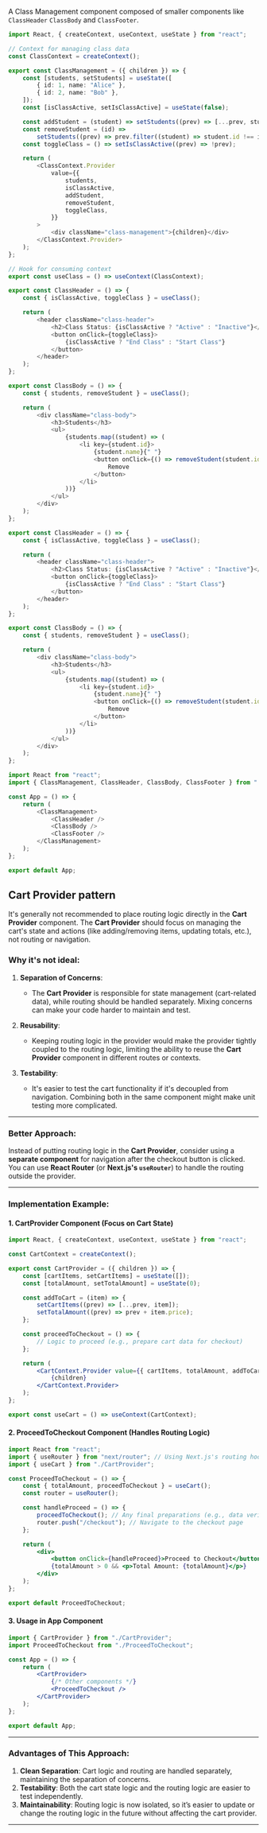 A Class Management component composed of smaller components like `ClassHeader` `ClassBody` and `ClassFooter`.

```ts
import React, { createContext, useContext, useState } from "react";

// Context for managing class data
const ClassContext = createContext();

export const ClassManagement = ({ children }) => {
    const [students, setStudents] = useState([
        { id: 1, name: "Alice" },
        { id: 2, name: "Bob" },
    ]);
    const [isClassActive, setIsClassActive] = useState(false);

    const addStudent = (student) => setStudents((prev) => [...prev, student]);
    const removeStudent = (id) =>
        setStudents((prev) => prev.filter((student) => student.id !== id));
    const toggleClass = () => setIsClassActive((prev) => !prev);

    return (
        <ClassContext.Provider
            value={{
                students,
                isClassActive,
                addStudent,
                removeStudent,
                toggleClass,
            }}
        >
            <div className="class-management">{children}</div>
        </ClassContext.Provider>
    );
};

// Hook for consuming context
export const useClass = () => useContext(ClassContext);

```

```ts
export const ClassHeader = () => {
    const { isClassActive, toggleClass } = useClass();

    return (
        <header className="class-header">
            <h2>Class Status: {isClassActive ? "Active" : "Inactive"}</h2>
            <button onClick={toggleClass}>
                {isClassActive ? "End Class" : "Start Class"}
            </button>
        </header>
    );
};
```

```ts
export const ClassBody = () => {
    const { students, removeStudent } = useClass();

    return (
        <div className="class-body">
            <h3>Students</h3>
            <ul>
                {students.map((student) => (
                    <li key={student.id}>
                        {student.name}{" "}
                        <button onClick={() => removeStudent(student.id)}>
                            Remove
                        </button>
                    </li>
                ))}
            </ul>
        </div>
    );
};
```

```ts
export const ClassHeader = () => {
    const { isClassActive, toggleClass } = useClass();

    return (
        <header className="class-header">
            <h2>Class Status: {isClassActive ? "Active" : "Inactive"}</h2>
            <button onClick={toggleClass}>
                {isClassActive ? "End Class" : "Start Class"}
            </button>
        </header>
    );
};
```

```ts
export const ClassBody = () => {
    const { students, removeStudent } = useClass();

    return (
        <div className="class-body">
            <h3>Students</h3>
            <ul>
                {students.map((student) => (
                    <li key={student.id}>
                        {student.name}{" "}
                        <button onClick={() => removeStudent(student.id)}>
                            Remove
                        </button>
                    </li>
                ))}
            </ul>
        </div>
    );
};
```

```ts
import React from "react";
import { ClassManagement, ClassHeader, ClassBody, ClassFooter } from "./ClassComponents";

const App = () => {
    return (
        <ClassManagement>
            <ClassHeader />
            <ClassBody />
            <ClassFooter />
        </ClassManagement>
    );
};

export default App;


```

## Cart Provider pattern
It's generally not recommended to place routing logic directly in the **Cart Provider** component. The **Cart Provider** should focus on managing the cart's state and actions (like adding/removing items, updating totals, etc.), not routing or navigation.

### **Why it's not ideal:**

1. **Separation of Concerns**:
    
    - The **Cart Provider** is responsible for state management (cart-related data), while routing should be handled separately. Mixing concerns can make your code harder to maintain and test.
2. **Reusability**:
    
    - Keeping routing logic in the provider would make the provider tightly coupled to the routing logic, limiting the ability to reuse the **Cart Provider** component in different routes or contexts.
3. **Testability**:
    
    - It's easier to test the cart functionality if it's decoupled from navigation. Combining both in the same component might make unit testing more complicated.

---

### **Better Approach:**

Instead of putting routing logic in the **Cart Provider**, consider using a **separate component** for navigation after the checkout button is clicked. You can use **React Router** (or **Next.js's `useRouter`**) to handle the routing outside the provider.

---

### **Implementation Example:**

#### **1. CartProvider Component** (Focus on Cart State)

```jsx
import React, { createContext, useContext, useState } from "react";

const CartContext = createContext();

export const CartProvider = ({ children }) => {
    const [cartItems, setCartItems] = useState([]);
    const [totalAmount, setTotalAmount] = useState(0);

    const addToCart = (item) => {
        setCartItems((prev) => [...prev, item]);
        setTotalAmount((prev) => prev + item.price);
    };

    const proceedToCheckout = () => {
        // Logic to proceed (e.g., prepare cart data for checkout)
    };

    return (
        <CartContext.Provider value={{ cartItems, totalAmount, addToCart, proceedToCheckout }}>
            {children}
        </CartContext.Provider>
    );
};

export const useCart = () => useContext(CartContext);
```

#### **2. ProceedToCheckout Component** (Handles Routing Logic)

```jsx
import React from "react";
import { useRouter } from "next/router"; // Using Next.js's routing hook
import { useCart } from "./CartProvider";

const ProceedToCheckout = () => {
    const { totalAmount, proceedToCheckout } = useCart();
    const router = useRouter();

    const handleProceed = () => {
        proceedToCheckout(); // Any final preparations (e.g., data verification)
        router.push("/checkout"); // Navigate to the checkout page
    };

    return (
        <div>
            <button onClick={handleProceed}>Proceed to Checkout</button>
            {totalAmount > 0 && <p>Total Amount: {totalAmount}</p>}
        </div>
    );
};

export default ProceedToCheckout;
```

#### **3. Usage in App Component**

```jsx
import { CartProvider } from "./CartProvider";
import ProceedToCheckout from "./ProceedToCheckout";

const App = () => {
    return (
        <CartProvider>
            {/* Other components */}
            <ProceedToCheckout />
        </CartProvider>
    );
};

export default App;
```

---

### **Advantages of This Approach:**

1. **Clean Separation**: Cart logic and routing are handled separately, maintaining the separation of concerns.
2. **Testability**: Both the cart state logic and the routing logic are easier to test independently.
3. **Maintainability**: Routing logic is now isolated, so it’s easier to update or change the routing logic in the future without affecting the cart provider.

---

